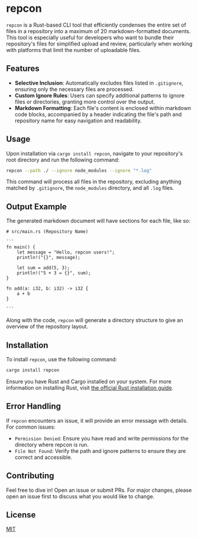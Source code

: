 # repcon

`repcon` is a Rust-based CLI tool that efficiently condenses the entire set of files in a repository into a maximum of 20 markdown-formatted documents. This tool is especially useful for developers who want to bundle their repository's files for simplified upload and review, particularly when working with platforms that limit the number of uploadable files.

## Features

- **Selective Inclusion**: Automatically excludes files listed in `.gitignore`, ensuring only the necessary files are processed.
- **Custom Ignore Rules**: Users can specify additional patterns to ignore files or directories, granting more control over the output.
- **Markdown Formatting**: Each file's content is enclosed within markdown code blocks, accompanied by a header indicating the file's path and repository name for easy navigation and readability.

## Usage

Upon installation via `cargo install repcon`, navigate to your repository's root directory and run the following command:

```bash
repcon --path ./ --ignore node_modules --ignore "*.log"
```

This command will process all files in the repository, excluding anything matched by `.gitignore`, the `node_modules` directory, and all `.log` files.

## Output Example

The generated markdown document will have sections for each file, like so:

````
# src/main.rs (Repository Name)

```
fn main() {
    let message = "Hello, repcon users!";
    println!("{}", message);

    let sum = add(5, 3);
    println!("5 + 3 = {}", sum);
}

fn add(a: i32, b: i32) -> i32 {
    a + b
}

```
````

Along with the code, `repcon` will generate a directory structure to give an overview of the repository layout.

## Installation

To install `repcon`, use the following command:

```bash
cargo install repcon
```

Ensure you have Rust and Cargo installed on your system. For more information on installing Rust, visit [the official Rust installation guide](https://www.rust-lang.org/tools/install).

## Error Handling

If `repcon` encounters an issue, it will provide an error message with details. For common issues:

- `Permission Denied`: Ensure you have read and write permissions for the directory where repcon is run.
- `File Not Found`: Verify the path and ignore patterns to ensure they are correct and accessible.

## Contributing

Feel free to dive in! Open an issue or submit PRs. For major changes, please open an issue first to discuss what you would like to change.

## License

[MIT](LICENSE)
